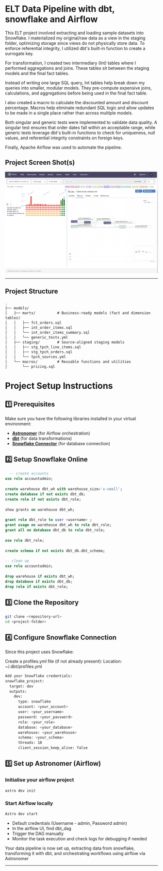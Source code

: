 # ELT Data Pipeline with dbt, snowflake and Airflow

This ELT project involved extracting and loading sample datasets into Snowflake. I materialized my original/raw data as a view in the staging folder, optimizing storage since views do not physically store data. To enforce referential integrity, I utilized dbt's built-in function to create a surrogate key.

For transformation, I created two intermediary (Int) tables where I performed aggregations and joins. These tables sit between the staging models and the final fact tables.

Instead of writing one large SQL query, Int tables help break down my queries into smaller, modular models. They pre-compute expensive joins, calculations, and aggregations before being used in the final fact table.

I also created a macro to calculate the discounted amount and discount percentage. Macros help eliminate redundant SQL logic and allow updates to be made in a single place rather than across multiple models.

Both singular and generic tests were implemented to validate data quality. A singular test ensures that order dates fall within an acceptable range, while generic tests leverage dbt's built-in functions to check for uniqueness, null values, and referential integrity constraints on foreign keys.

Finally, Apache Airflow was used to automate the pipeline.

## Project Screen Shot(s)

![Airflow Graph](Airflow_DAG.png)

---

## Project Structure
```plaintext
.
├── models/
│   ├── marts/          # Business-ready models (fact and dimension tables)
│   │   ├── fct_orders.sql
│   │   ├── int_order_items.sql
│   │   └── int_order_items_summary.sql
│   │   └── generic_tests.yml
│   ├── staging/        # Source-aligned staging models
│   │   ├── stg_tpch_line_items.sql
│   │   ├── stg_tpch_orders.sql
│   │   └── tpch_sources.yml
│   └── macros/         # Reusable functions and utilities
│       └── pricing.sql
```

# Project Setup Instructions  

## 1️⃣ Prerequisites  
Make sure you have the following libraries installed in your virtual environment:  
- **[Astronomer](https://www.astronomer.io/)** (for Airflow orchestration)  
- **[dbt](https://www.getdbt.com/)** (for data transformations)  
- **[Snowflake Connector](https://docs.snowflake.com/en/user-guide/python-connector)** (for database connection)
  
## 2️⃣ Setup Snowflake Online
```sql
  -- create accounts
use role accountadmin;

create warehouse dbt_wh with warehouse_size='x-small';
create database if not exists dbt_db;
create role if not exists dbt_role;

show grants on warehouse dbt_wh;

grant role dbt_role to user <username> ;
grant usage on warehouse dbt_wh to role dbt_role;
grant all on database dbt_db to role dbt_role;

use role dbt_role;

create schema if not exists dbt_db.dbt_schema;

-- clean up
use role accountadmin;

drop warehouse if exists dbt_wh;
drop database if exists dbt_db;
drop role if exists dbt_role;
```

## 3️⃣ Clone the Repository  
```bash
git clone <repository-url>
cd <project-folder>
```
## 4️⃣ Configure Snowflake Connection
Since this project uses Snowflake:

Create a profiles.yml file (if not already present):
Location: ~/.dbt/profiles.yml
```bash
Add your Snowflake credentials:
snowflake_project:
  target: dev
  outputs:
    dev:
      type: snowflake
      account: <your_account>
      user: <your_username>
      password: <your_password>
      role: <your_role>
      database: <your_database>
      warehouse: <your_warehouse>
      schema: <your_schema>
      threads: 10
      client_session_keep_alive: false
```

## 5️⃣ Set up Astronomer (Airflow) 
### Initialise your airflow project
```bash
astro dev init
```
### Start Airflow locally 
```bash
Astro dev start
```
- Default credentials (Username - admin, Password admin)
- In the airflow UI, find dbt_dag 
- Trigger the DAG manually 
- Monitor the task execution and check logs for debugging if needed

Your data pipeline is now set up, extracting data from snowflake, transforming it with dbt, and orchestrating workflows using airflow via Astronomer

---
